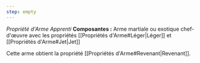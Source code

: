 ```yaml
---
step: empty
---
```

_Propriété d'Arme Apprenti_
__Composantes :__ Arme martiale ou exotique chef-d'œuvre avec les propriétés [[Propriétés d'Arme#Léger|Léger]] et [[Propriétés d'Arme#Jet|Jet]]

Cette arme obtient la propriété [[Propriétés d'Arme#Revenant|Revenant]].